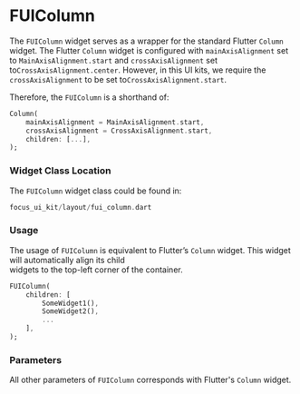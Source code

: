 # FUIColumn

The `FUIColumn` widget serves as a wrapper for the standard Flutter `Column` widget. The Flutter `Column` widget is configured with `mainAxisAlignment` set to `MainAxisAlignment.start` and `crossAxisAlignment` set to`CrossAxisAlignment.center`. However, in this UI kits, we require the `crossAxisAlignment` to be set to`CrossAxisAlignment.start`.

Therefore, the `FUIColumn` is a shorthand of:

```dart
Column(
    mainAxisAlignment = MainAxisAlignment.start,
    crossAxisAlignment = CrossAxisAlignment.start,
    children: [...],
);
```

### Widget Class Location

The `FUIColumn` widget class could be found in:

```dart
focus_ui_kit/layout/fui_column.dart
```

### Usage

The usage of `FUIColumn` is equivalent to Flutter’s `Column` widget. This widget will automatically align its child\
widgets to the top-left corner of the container.

```dart
FUIColumn(
    children: [
        SomeWidget1(),
        SomeWidget2(),
        ...
    ],
);
```

### Parameters

All other parameters of `FUIColumn` corresponds with Flutter's `Column` widget.

